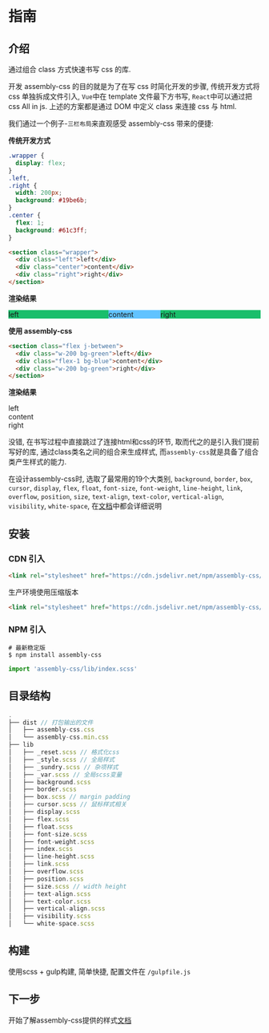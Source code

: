 # 指南

## 介绍

通过组合 class 方式快速书写 css 的库.

开发 assembly-css 的目的就是为了在写 css 时简化开发的步骤, 传统开发方式将 css 单独拆成文件引入, `Vue`中在 template 文件最下方书写, `React`中可以通过把 css All in js. 上述的方案都是通过 DOM 中定义 class 来连接 css 与 html.

我们通过一个例子-`三栏布局`来直观感受 assembly-css 带来的便捷:

**传统开发方式**

```css
.wrapper {
  display: flex;
}
.left,
.right {
  width: 200px;
  background: #19be6b;
}
.center {
  flex: 1;
  background: #61c3ff;
}
```

```html
<section class="wrapper">
  <div class="left">left</div>
  <div class="center">content</div>
  <div class="right">right</div>
</section>
```

**渲染结果**

<ClientOnly>
  <style>
  .wrapper {
    display: flex;
  }
  .left,
  .right {
    width: 200px;
    background: #19be6b;
  }
  .center {
    flex: 1;
    background: #61c3ff;
  }
  </style>
  <section class="wrapper">
    <div class="left">left</div>
    <div class="center">content</div>
    <div class="right">right</div>
  </section>
</ClientOnly>

**使用 assembly-css**

```html
<section class="flex j-between">
  <div class="w-200 bg-green">left</div>
  <div class="flex-1 bg-blue">content</div>
  <div class="w-200 bg-green">right</div>
</section>
```

**渲染结果**

<ClientOnly>
  <style src="../.vuepress/public/assembly-css.css"></style>
  <section class="flex j-between">
    <div class="w-200 bg-green">left</div>
    <div class="flex-1 bg-blue">content</div>
    <div class="w-200 bg-green">right</div>
  </section>
</ClientOnly>

没错, 在书写过程中直接跳过了连接html和css的环节, 取而代之的是引入我们提前写好的库, 通过class类名之间的组合来生成样式, 而`assembly-css`就是具备了组合类产生样式的能力.

在设计assembly-css时, 选取了最常用的19个大类别, `background`, `border`, `box`, `cursor`, `display`, `flex`, `float`, `font-size`, `font-weight`, `line-height`, `link`, `overflow`, `position`, `size`, `text-align`, `text-color`, `vertical-align`, `visibility`, `white-space`, 在[文档](/doc/)中都会详细说明

## 安装

### CDN 引入

```html
<link rel="stylesheet" href="https://cdn.jsdelivr.net/npm/assembly-css/dist/assembly-css.css">
```

生产环境使用压缩版本

```html
<link rel="stylesheet" href="https://cdn.jsdelivr.net/npm/assembly-css/dist/assembly-css.min.css">
```

### NPM 引入

```Shell
# 最新稳定版
$ npm install assembly-css
```

```js
import 'assembly-css/lib/index.scss'
```


## 目录结构

```js
.
├── dist // 打包输出的文件
│   ├── assembly-css.css
│   └── assembly-css.min.css
├── lib
│   ├── _reset.scss // 格式化css
│   ├── _style.scss // 全局样式
│   ├── _sundry.scss // 杂项样式
│   ├── _var.scss // 全局scss变量
│   ├── background.scss
│   ├── border.scss
│   ├── box.scss // margin padding
│   ├── cursor.scss // 鼠标样式相关
│   ├── display.scss
│   ├── flex.scss
│   ├── float.scss
│   ├── font-size.scss
│   ├── font-weight.scss
│   ├── index.scss
│   ├── line-height.scss
│   ├── link.scss
│   ├── overflow.scss
│   ├── position.scss
│   ├── size.scss // width height
│   ├── text-align.scss
│   ├── text-color.scss
│   ├── vertical-align.scss
│   ├── visibility.scss
│   └── white-space.scss
```

## 构建

使用scss + gulp构建, 简单快捷, 配置文件在 `/gulpfile.js`

## 下一步

开始了解assembly-css提供的样式[文档](/doc/)